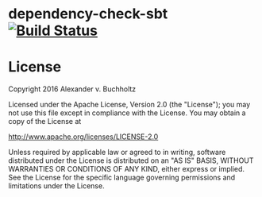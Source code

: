 # dependency-check-sbt [![Build Status](https://travis-ci.org/albuch/dependency-check-sbt.svg)](https://travis-ci.org/albuch/dependency-check-sbt)
# License
Copyright 2016 Alexander v. Buchholtz

Licensed under the Apache License, Version 2.0 (the "License"); you may not use this file except in compliance with the License. You may obtain a copy of the License at

http://www.apache.org/licenses/LICENSE-2.0

Unless required by applicable law or agreed to in writing, software distributed under the License is distributed on an "AS IS" BASIS, WITHOUT WARRANTIES OR CONDITIONS OF ANY KIND, either express or implied. See the License for the specific language governing permissions and limitations under the License.
